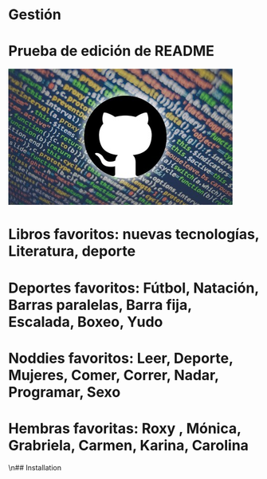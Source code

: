 # Gestión

# Prueba de edición de README

![headshot](github.jpg)

# Libros favoritos: nuevas tecnologías, Literatura, deporte

# Deportes favoritos: Fútbol, Natación, Barras paralelas, Barra fija, Escalada, Boxeo, Yudo

# Noddies favoritos: Leer, Deporte, Mujeres, Comer, Correr, Nadar, Programar, Sexo

# Hembras favoritas: Roxy , Mónica, Grabriela, Carmen, Karina, Carolina

\n## Installation
